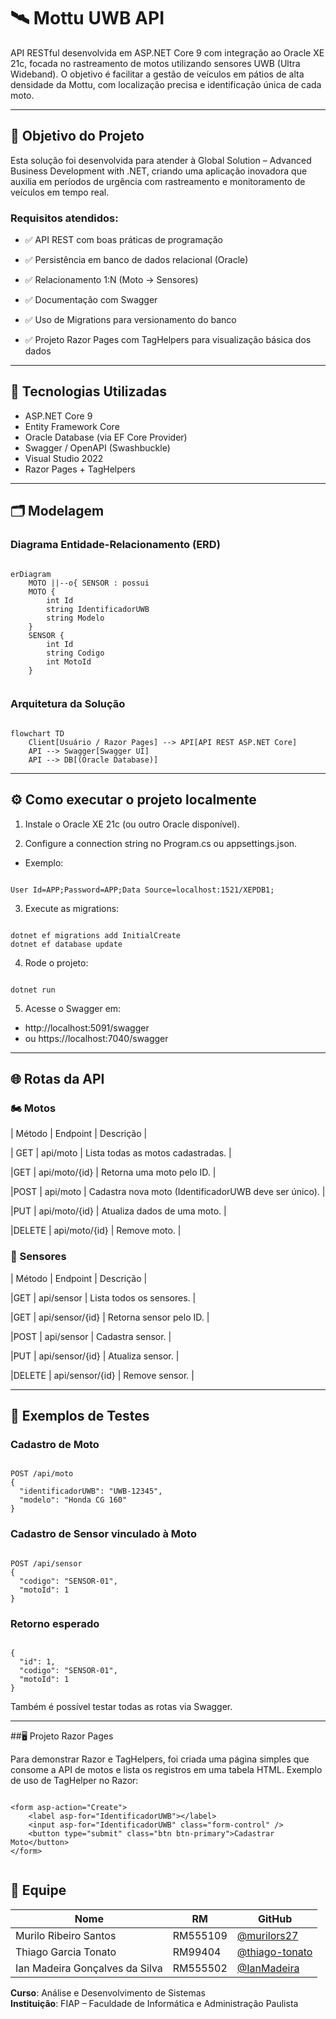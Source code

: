 # 🛰️ Mottu UWB API

API RESTful desenvolvida em ASP.NET Core 9 com integração ao Oracle XE 21c, focada no rastreamento de motos utilizando sensores UWB (Ultra Wideband).
O objetivo é facilitar a gestão de veículos em pátios de alta densidade da Mottu, com localização precisa e identificação única de cada moto.

---

## 🎯 Objetivo do Projeto

Esta solução foi desenvolvida para atender à Global Solution – Advanced Business Development with .NET, criando uma aplicação inovadora que auxilia em períodos de urgência com rastreamento e monitoramento de veículos em tempo real.

### Requisitos atendidos:

- ✅ API REST com boas práticas de programação

- ✅ Persistência em banco de dados relacional (Oracle)

- ✅ Relacionamento 1:N (Moto → Sensores)

- ✅ Documentação com Swagger

- ✅ Uso de Migrations para versionamento do banco

- ✅ Projeto Razor Pages com TagHelpers para visualização básica dos dados

---

## 🚀 Tecnologias Utilizadas

- ASP.NET Core 9
- Entity Framework Core
- Oracle Database (via EF Core Provider)
- Swagger / OpenAPI (Swashbuckle)
- Visual Studio 2022
- Razor Pages + TagHelpers

---

## 🗂️ Modelagem

### Diagrama Entidade-Relacionamento (ERD)

```

erDiagram
    MOTO ||--o{ SENSOR : possui
    MOTO {
        int Id
        string IdentificadorUWB
        string Modelo
    }
    SENSOR {
        int Id
        string Codigo
        int MotoId
    }
    
```

### Arquitetura da Solução

```

flowchart TD
    Client[Usuário / Razor Pages] --> API[API REST ASP.NET Core]
    API --> Swagger[Swagger UI]
    API --> DB[(Oracle Database)]

```

---

## ⚙️ Como executar o projeto localmente

1. Instale o Oracle XE 21c (ou outro Oracle disponível).

2. Configure a connection string no Program.cs ou appsettings.json.

- Exemplo:

```

User Id=APP;Password=APP;Data Source=localhost:1521/XEPDB1;

```

3. Execute as migrations:

```

dotnet ef migrations add InitialCreate
dotnet ef database update

```

4. Rode o projeto:

```

dotnet run

```


5. Acesse o Swagger em:

- http://localhost:5091/swagger
- ou https://localhost:7040/swagger

---

## 🌐 Rotas da API
### 🏍️ Motos

| Método | Endpoint                          | Descrição |

| GET | api/moto | Lista todas as motos cadastradas. |

|GET | api/moto/{id} | Retorna uma moto pelo ID. |

|POST | api/moto | Cadastra nova moto (IdentificadorUWB deve ser único). |

|PUT | api/moto/{id} | Atualiza dados de uma moto. |

|DELETE | api/moto/{id} | Remove moto. |


### 📡 Sensores

| Método | Endpoint                          | Descrição |

|GET | api/sensor |  Lista todos os sensores. |

|GET | api/sensor/{id} |  Retorna sensor pelo ID. |

|POST | api/sensor |  Cadastra sensor. |

|PUT | api/sensor/{id} |  Atualiza sensor. |

|DELETE | api/sensor/{id} |  Remove sensor. |

---

## 🧪 Exemplos de Testes

### Cadastro de Moto

```

POST /api/moto
{
  "identificadorUWB": "UWB-12345",
  "modelo": "Honda CG 160"
}

```

### Cadastro de Sensor vinculado à Moto

```

POST /api/sensor
{
  "codigo": "SENSOR-01",
  "motoId": 1
}

```

### Retorno esperado

```

{
  "id": 1,
  "codigo": "SENSOR-01",
  "motoId": 1
}

```

Também é possível testar todas as rotas via Swagger.

---

##🖥️ Projeto Razor Pages

Para demonstrar Razor e TagHelpers, foi criada uma página simples que consome a API de motos e lista os registros em uma tabela HTML.
Exemplo de uso de TagHelper no Razor:

```

<form asp-action="Create">
    <label asp-for="IdentificadorUWB"></label>
    <input asp-for="IdentificadorUWB" class="form-control" />
    <button type="submit" class="btn btn-primary">Cadastrar Moto</button>
</form>


```

## 👥 Equipe

| Nome                                | RM       | GitHub                                |
|-------------------------------------|----------|----------------------------------------|
| Murilo Ribeiro Santos               | RM555109 | [@murilors27](https://github.com/murilors27) |
| Thiago Garcia Tonato                | RM99404  | [@thiago-tonato](https://github.com/thiago-tonato) |
| Ian Madeira Gonçalves da Silva      | RM555502 | [@IanMadeira](https://github.com/IanMadeira) |

**Curso**: Análise e Desenvolvimento de Sistemas  
**Instituição**: FIAP – Faculdade de Informática e Administração Paulista
